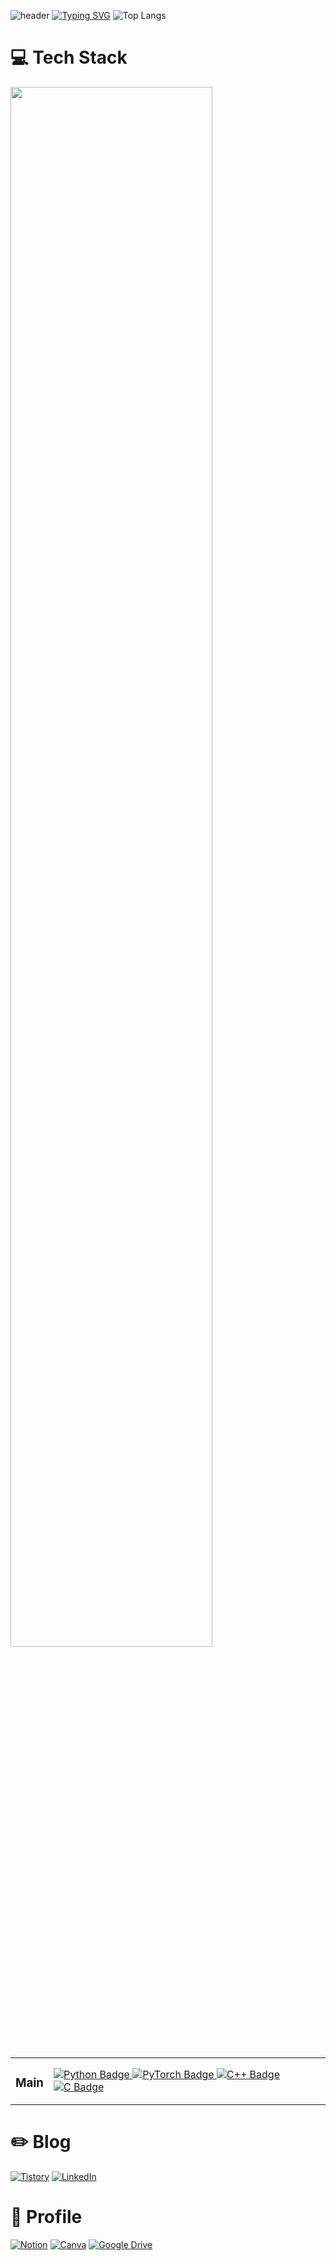 ![header](https://capsule-render.vercel.app/api?text=Welcome%20To%20My%20Github!&animation=fadeIn&type=Waving&height=180&color=gradient)
[![Typing SVG](https://readme-typing-svg.demolab.com?font=Fira+Code&pause=1&multiline=true&repeat=false&width=750&height=70&lines=👋Hello!+Welcome!;I'm+Enjoying+Developer%2C+Sunggyu+Lee!+%F0%9F%99%82)](https://www.linkedin.com/in/learner-sung/)
![Top Langs](https://github-readme-stats.vercel.app/api/top-langs/?username=PocachipMind&layout=compact)
<br>
<h1>💻 Tech Stack</h1>
<img src="https://github.com/user-attachments/assets/8fee314f-f717-41c9-b37d-d8ac1ebc779e" style="width:80%;">
<br>
<br>
 <table>
          <td align="center">
            <h3>  Main  </h3>
          </td>
          <td>
            <a href="https://www.python.org" target="_blank">
               <img src="https://img.shields.io/badge/python-3670A0?style=for-the-badge&logo=python&logoColor=ffdd54" alt="Python Badge">
            </a>
            <a href="https://pytorch.org" target="_blank">
               <img src="https://img.shields.io/badge/PyTorch-%23EE4C2C.svg?style=for-the-badge&logo=PyTorch&logoColor=white" alt="PyTorch Badge">
            </a>
            <a href="https://www.cplusplus.com" target="_blank">
               <img src="https://img.shields.io/badge/c++-%2300599C.svg?style=for-the-badge&logo=c%2B%2B&logoColor=white" alt="C++ Badge">
            </a>
            <a href="https://en.wikipedia.org/wiki/C_(programming_language)"  target="_blank">
               <img src="https://img.shields.io/badge/c-%2300599C.svg?style=for-the-badge&logo=c&logoColor=white" alt="C Badge">
            </a>
          </td>   
  </table>
<h1> ✏️ Blog </h1>

[![Tistory](https://img.shields.io/badge/Tistory-000000.svg?&style=for-the-badge&logo=tistory&logoColor=white)](https://poca.tistory.com/)
[![LinkedIn](https://img.shields.io/badge/linkedin-%230077B5.svg?style=for-the-badge&logo=linkedin&logoColor=white)](https://www.linkedin.com/in/learner-sung/)
<br>

<h1> 📜 Profile </h1>

[![Notion](https://img.shields.io/badge/Notion-000000.svg?&style=for-the-badge&logo=notion&logoColor=white)](https://gamy-number-363.notion.site/SungGyu-Lee-Enjoying-Developer-7153c1d3bb49481993343b1e3490cb0c)
[![Canva](https://img.shields.io/badge/Canva-%2300C4CC.svg?style=for-the-badge&logo=Canva&logoColor=white)](https://www.canva.com/design/DAGb4u3rgBY/2tpFTuBSA1LmCeLV8h62PA/edit?utm_content=DAGb4u3rgBY&utm_campaign=designshare&utm_medium=link2&utm_source=sharebutton)
[![Google Drive](https://img.shields.io/badge/Google%20Drive-4285F4?style=for-the-badge&logo=googledrive&logoColor=white)](https://drive.google.com/file/d/1NecOMrEOGVwsUlfAY-jXmwqmEDhyhUZ9/view?usp=sharing)

<br>


<!--
**PocachipMind/PocachipMind** is a ✨ _special_ ✨ repository because its `README.md` (this file) appears on your GitHub profile.

Here are some ideas to get you started:

- 🔭 I’m currently working on ...
- 🌱 I’m currently learning ...
- 👯 I’m looking to collaborate on ...
- 🤔 I’m looking for help with ...
- 💬 Ask me about ...
- 📫 How to reach me: ...
- 😄 Pronouns: ...
- ⚡ Fun fact: ...
-->
